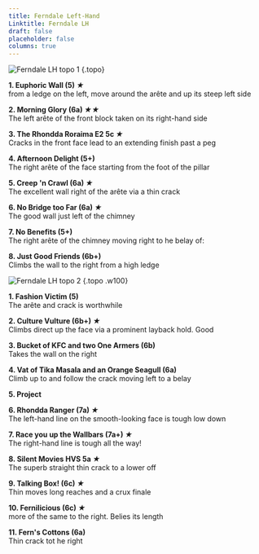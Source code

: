 ```yaml
---
title: Ferndale Left-Hand
Linktitle: Ferndale LH
draft: false
placeholder: false
columns: true
---
```



![Ferndale LH topo 1](/img/south-wales/south-east-sandstone/Ferndale-LH-copy.jpg)
{.topo}

**1. Euphoric Wall (5) *★***  
from a ledge on the left, move around the arête and up its steep left side

**2. Morning Glory (6a) *★★***  
The left arête of the front block taken on its right-hand side

**3. The Rhondda Roraima E2 5c *★***  
Cracks in the front face lead to an extending finish past a peg

**4. Afternoon Delight (5+)**  
The right arête of the face starting from the foot of the pillar

**5. Creep 'n Crawl (6a) *★***  
The excellent wall right of the arête via a thin crack

**6. No Bridge too Far (6a) *★***  
The good wall just left of the chimney

**7. No Benefits (5+)**  
The right arête of the chimney moving right to he belay of:

**8. Just Good Friends (6b+)**  
Climbs the wall to the right from a high ledge

![Ferndale LH topo 2](/img/south-wales/south-east-sandstone/Ferndale-Central-LH-copy.jpg)
{.topo .w100}

**1. Fashion Victim (5)**  
The arête and crack is worthwhile

**2. Culture Vulture (6b+) *★***  
Climbs direct up the face via a prominent layback hold. Good

**3. Bucket of KFC and two One Armers (6b)**  
Takes the wall on the right

**4. Vat of Tika Masala and an Orange Seagull (6a)**  
Climb up to and follow the crack moving left to a belay

**5. Project**

**6. Rhondda Ranger (7a) *★***  
The left-hand line on the smooth-looking face is tough low down

**7. Race you up the Wallbars (7a+) *★***  
The right-hand line is tough all the way!

**8. Silent Movies HVS 5a *★***  
The superb straight thin crack to a lower off

**9. Talking Box! (6c) *★***  
Thin moves long reaches and a crux finale

**10. Fernilicious (6c) *★***  
more of the same to the right. Belies its length

**11. Fern's Cottons (6a)**  
Thin crack tot he right